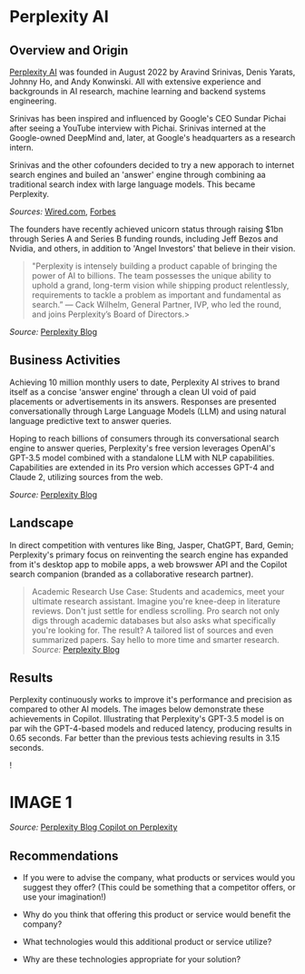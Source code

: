 # Perplexity AI

## Overview and Origin

[Perplexity AI](https://www.perplexity.ai/hub) was founded in August 2022 by Aravind Srinivas, Denis Yarats, Johnny Ho, and Andy Konwinski. All with extensive experience and backgrounds in AI research, machine learning and backend systems engineering. 

Srinivas has been inspired and influenced by Google's CEO Sundar Pichai after seeing a YouTube interview with Pichai. Srinivas interned at the Google-owned DeepMind and, later, at Google's headquarters as a research intern.

Srinivas and the other cofounders decided to try a new apporach to internet search engines and builed an 'answer' engine through combining aa traditional search index with large language models. This became Perplexity.

*Sources:*
[Wired.com](https://www.wired.com/story/founder-perplexity-ai-sundar-pichai-competing-to-reinvent-search/), [Forbes](https://www.forbes.com/sites/joannechen/2023/09/06/how-perplexityai-is-pioneering-the-future-of-search/?sh=51fb2ceead91)

The founders have recently achieved unicorn status through raising $1bn through Series A and Series B funding rounds, including Jeff Bezos and Nvidia, and others, in addition to 'Angel Investors' that believe in their vision.

>"Perplexity is intensely building a product capable of bringing the power of AI to billions. The team possesses the unique ability to uphold a grand, long-term vision while shipping product relentlessly, requirements to tackle a problem as important and fundamental as search.” — Cack Wilhelm, General Partner, IVP, who led the round, and joins Perplexity’s Board of Directors.>

*Source:* [Perplexity Blog](https://www.perplexity.ai/hub)

## Business Activities

Achieving 10 million monthly users to date, Perplexity AI strives to brand itself as a concise 'answer engine' through a clean UI void of paid placements or advertisements in its answers. Responses are presented conversationally through Large Language Models (LLM) and using natural language predictive text to answer queries.

Hoping to reach billions of consumers through its conversational search engine to answer queries, Perplexity's free version leverages OpenAI's GPT-3.5 model combined with a standalone LLM with NLP capabilities. Capabilities are extended in its Pro version which accesses GPT-4 and Claude 2, utilizing sources from the web.

*Source:* [Perplexity Blog](https://www.perplexity.ai/hub)

## Landscape

In direct competition with ventures like Bing, Jasper, ChatGPT, Bard, Gemin; Perplexity's primary focus on reinventing the search engine has expanded from it's desktop app to mobile apps, a web browswer API and the Copilot search companion (branded as a  collaborative research partner).

>Academic Research Use Case: Students and academics, meet your ultimate research assistant. Imagine you're knee-deep in literature reviews. Don't just settle for endless scrolling. Pro search not only digs through academic databases but also asks what specifically you're looking for. The result? A tailored list of sources and even summarized papers. Say hello to more time and smarter research. *Source:* [Perplexity Blog](https://www.perplexity.ai/hub/faq/what-is-pro-search)

## Results

Perplexity continuously works to improve it's performance and precision as compared to other AI models. The images below demonstrate these achievements in Copilot. Illustrating that Perplexity's GPT-3.5 model is on par wih the GPT-4-based models and reduced latency, producing results in 0.65 seconds. Far better than the previous tests achieving results in 3.15 seconds.

!

# IMAGE 1

*Source:* [Perplexity Blog Copilot on Perplexity](https://www.perplexity.ai/hub/blog/copilot-on-perplexity)

## Recommendations

* If you were to advise the company, what products or services would you suggest they offer? (This could be something that a competitor offers, or use your imagination!)

* Why do you think that offering this product or service would benefit the company?

* What technologies would this additional product or service utilize?

* Why are these technologies appropriate for your solution?
